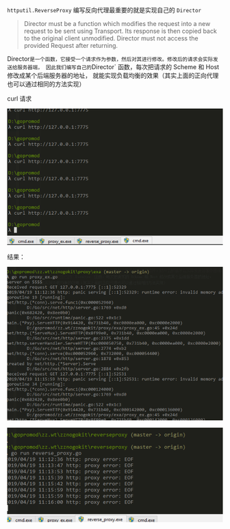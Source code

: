 `httputil.ReverseProxy` 编写反向代理最重要的就是实现自己的 `Director`

> Director must be a function which modifies the request into a new request to be sent using Transport.
> Its response is then copied back to the original client unmodified.
> Director must not access the provided Request after returning.

Director` 是一个函数，它接受一个请求作为参数，然后对其进行修改。修改后的请求会实际发送给服务器端，
因此我们编写自己的 `Director` 函数，每次把请求的 Scheme 和 Host 修改成某个后端服务器的地址，
就能实现负载均衡的效果（其实上面的正向代理也可以通过相同的方法实现）

curl 请求

![](https://github.com/superufo/go-kit0001/blob/master/zznogokit/img/rpn0001.png)

结果：

![](https://github.com/superufo/go-kit0001/blob/master/zznogokit/img/rpn0002.png)

![](https://github.com/superufo/go-kit0001/blob/master/zznogokit/img/rpn0003.png)







